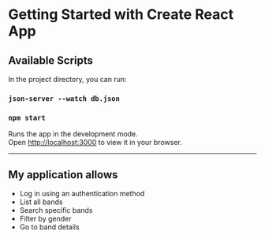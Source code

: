 # Getting Started with Create React App

## Available Scripts

In the project directory, you can run:

### `json-server --watch db.json`
### `npm start`

Runs the app in the development mode.\
Open [http://localhost:3000](http://localhost:3000) to view it in your browser.

<hr/>

## My application allows

* Log in using an authentication method
* List all bands
* Search specific bands
* Filter by gender
* Go to band details
